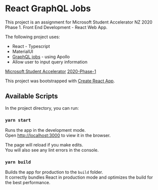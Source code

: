 # React GraphQL Jobs

This project is an assignment for Microsoft Student Accelerator NZ 2020 Phase 1.
Front End Development - React Web App.

The following project uses:
- React - Typescript
- MaterialUI
- [GraphQL jobs](https://api.graphql.jobs/) - using Apollo
- Allow user to input query information

[Microsoft Student Accelerator](http://aka.ms/nzmsawebsite)
[2020-Phase-1](https://github.com/NZMSA/2020-Phase-1)


This project was bootstrapped with [Create React App](https://github.com/facebook/create-react-app).

## Available Scripts

In the project directory, you can run:

### `yarn start`

Runs the app in the development mode.<br />
Open [http://localhost:3000](http://localhost:3000) to view it in the browser.

The page will reload if you make edits.<br />
You will also see any lint errors in the console.

### `yarn build`

Builds the app for production to the `build` folder.<br />
It correctly bundles React in production mode and optimizes the build for the best performance.
